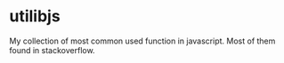 # utilibjs
My collection of most common used function in javascript. Most of them found in stackoverflow.
